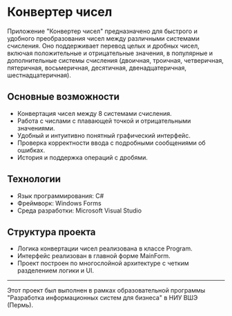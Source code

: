 # Конвертер чисел

Приложение "Конвертер чисел" предназначено для быстрого и удобного преобразования чисел между различными системами счисления. Оно поддерживает перевод целых и дробных чисел, включая положительные и отрицательные значения, в популярные и дополнительные системы счисления (двоичная, троичная, четверичная, пятеричная, восьмеричная, десятичная, двенадцатеричная, шестнадцатеричная).

## Основные возможности
- Конвертация чисел между 8 системами счисления.
- Работа с числами с плавающей точкой и отрицательными значениями.
- Удобный и интуитивно понятный графический интерфейс.
- Проверка корректности ввода с подробными сообщениями об ошибках.
- История и поддержка операций с дробями.

## Технологии
- Язык программирования: C#
- Фреймворк: Windows Forms
- Среда разработки: Microsoft Visual Studio

## Структура проекта
- Логика конвертации чисел реализована в классе Program.
- Интерфейс реализован в главной форме MainForm.
- Проект построен по многослойной архитектуре с четким разделением логики и UI.

---

Этот проект был выполнен в рамках образовательной программы "Разработка информационных систем для бизнеса" в НИУ ВШЭ (Пермь).
